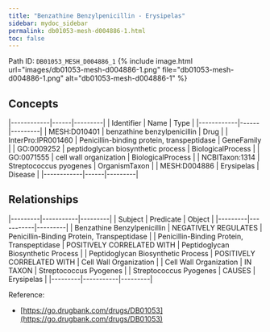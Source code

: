 ```yaml
---
title: "Benzathine Benzylpenicillin - Erysipelas"
sidebar: mydoc_sidebar
permalink: db01053-mesh-d004886-1.html
toc: false 
---
```



Path ID: `DB01053_MESH_D004886_1`
{% include image.html url="images/db01053-mesh-d004886-1.png" file="db01053-mesh-d004886-1.png" alt="db01053-mesh-d004886-1" %}

## Concepts

|------------|------|---------|
| Identifier | Name | Type    |
|------------|------|---------|
| MESH:D010401 | benzathine benzylpenicillin | Drug |
| InterPro:IPR001460 | Penicillin-binding protein, transpeptidase | GeneFamily |
| GO:0009252 | peptidoglycan biosynthetic process | BiologicalProcess |
| GO:0071555 | cell wall organization | BiologicalProcess |
| NCBITaxon:1314 | Streptococcus pyogenes | OrganismTaxon |
| MESH:D004886 | Erysipelas | Disease |
|------------|------|---------|

## Relationships

|---------|-----------|---------|
| Subject | Predicate | Object  |
|---------|-----------|---------|
| Benzathine Benzylpenicillin | NEGATIVELY REGULATES | Penicillin-Binding Protein, Transpeptidase |
| Penicillin-Binding Protein, Transpeptidase | POSITIVELY CORRELATED WITH | Peptidoglycan Biosynthetic Process |
| Peptidoglycan Biosynthetic Process | POSITIVELY CORRELATED WITH | Cell Wall Organization |
| Cell Wall Organization | IN TAXON | Streptococcus Pyogenes |
| Streptococcus Pyogenes | CAUSES | Erysipelas |
|---------|-----------|---------|

Reference: 
  - [https://go.drugbank.com/drugs/DB01053](https://go.drugbank.com/drugs/DB01053)
